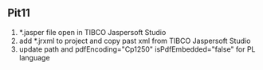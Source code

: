 ## Pit11
1. *.jasper file open in TIBCO Jaspersoft Studio 
2. add *.jrxml to project and copy past xml from TIBCO Jaspersoft Studio 
3. update path and pdfEncoding="Cp1250" isPdfEmbedded="false" for PL language